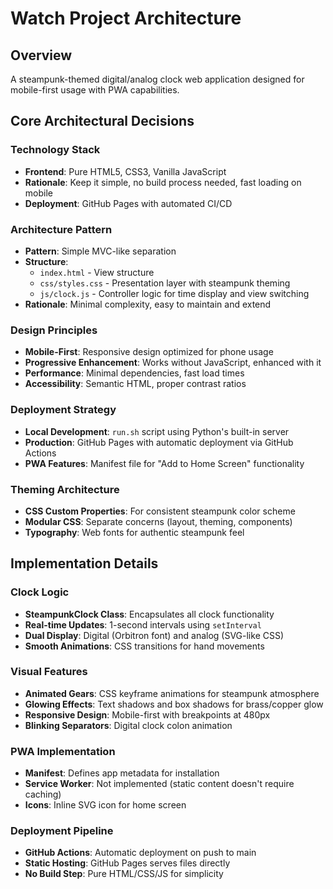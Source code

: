 # Watch Project Architecture

## Overview
A steampunk-themed digital/analog clock web application designed for mobile-first usage with PWA capabilities.

## Core Architectural Decisions

### Technology Stack
- **Frontend**: Pure HTML5, CSS3, Vanilla JavaScript
- **Rationale**: Keep it simple, no build process needed, fast loading on mobile
- **Deployment**: GitHub Pages with automated CI/CD

### Architecture Pattern
- **Pattern**: Simple MVC-like separation
- **Structure**:
  - `index.html` - View structure
  - `css/styles.css` - Presentation layer with steampunk theming
  - `js/clock.js` - Controller logic for time display and view switching
- **Rationale**: Minimal complexity, easy to maintain and extend

### Design Principles
- **Mobile-First**: Responsive design optimized for phone usage
- **Progressive Enhancement**: Works without JavaScript, enhanced with it
- **Performance**: Minimal dependencies, fast load times
- **Accessibility**: Semantic HTML, proper contrast ratios

### Deployment Strategy
- **Local Development**: `run.sh` script using Python's built-in server
- **Production**: GitHub Pages with automatic deployment via GitHub Actions
- **PWA Features**: Manifest file for "Add to Home Screen" functionality

### Theming Architecture
- **CSS Custom Properties**: For consistent steampunk color scheme
- **Modular CSS**: Separate concerns (layout, theming, components)
- **Typography**: Web fonts for authentic steampunk feel

## Implementation Details

### Clock Logic
- **SteampunkClock Class**: Encapsulates all clock functionality
- **Real-time Updates**: 1-second intervals using `setInterval`
- **Dual Display**: Digital (Orbitron font) and analog (SVG-like CSS)
- **Smooth Animations**: CSS transitions for hand movements

### Visual Features
- **Animated Gears**: CSS keyframe animations for steampunk atmosphere
- **Glowing Effects**: Text shadows and box shadows for brass/copper glow
- **Responsive Design**: Mobile-first with breakpoints at 480px
- **Blinking Separators**: Digital clock colon animation

### PWA Implementation
- **Manifest**: Defines app metadata for installation
- **Service Worker**: Not implemented (static content doesn't require caching)
- **Icons**: Inline SVG icon for home screen

### Deployment Pipeline
- **GitHub Actions**: Automatic deployment on push to main
- **Static Hosting**: GitHub Pages serves files directly
- **No Build Step**: Pure HTML/CSS/JS for simplicity